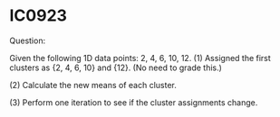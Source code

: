 # IC0923
Question:

Given the following 1D data points: 2, 4, 6, 10, 12.
(1) Assigned the first clusters as {2, 4, 6, 10} and {12}. (No need to grade this.)

(2) Calculate the new means of each cluster.

(3) Perform one iteration to see if the cluster assignments change.

